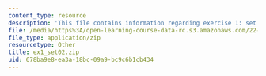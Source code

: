 ```yaml
---
content_type: resource
description: 'This file contains information regarding exercise 1: set 2 numbers (ZIP).'
file: /media/https%3A/open-learning-course-data-rc.s3.amazonaws.com/22-15-essential-numerical-methods-fall-2014/678ba9e8ea3a18bc09a9bc9c6b1cb434_ex1_set02.zip
file_type: application/zip
resourcetype: Other
title: ex1_set02.zip
uid: 678ba9e8-ea3a-18bc-09a9-bc9c6b1cb434
---
```

